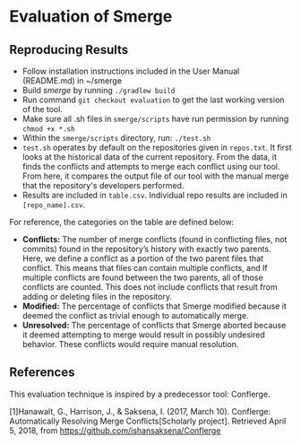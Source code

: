 # Evaluation of Smerge

## Reproducing Results
* Follow installation instructions included in the User Manual (README.md) in ~/smerge
* Build *smerge* by running `./gradlew build`
* Run command `git checkout evaluation` to get the last working version of the tool.
* Make sure all .sh files in `smerge/scripts` have run permission by running `chmod +x *.sh`
* Within the `smerge/scripts` directory, run:
`./test.sh`
* `test.sh` operates by default on the repositories given in `repos.txt`. It first looks at the historical data of the
current repository. From the data, it finds the conflicts and attempts to merge each conflict using our tool. From here,
it compares the output file of our tool with the manual merge that the repository's developers performed. 
* Results are included in `table.csv`. Individual repo results are included in `[repo_name].csv`. 

For reference, the categories on the table are defined below:
* **Conflicts:** The number of merge conflicts (found in conflicting files, not commits) found in the repository’s history with exactly two parents. Here, we define a conflict as a portion of the two parent files that conflict. This means that files can contain multiple conflicts, and If multiple conflicts are found between the two parents, all of those conflicts are counted. This does not include conflicts that result from adding or deleting files in the repository.
* **Modified:** The percentage of conflicts that Smerge modified because it deemed the conflict as trivial enough to automatically merge. 
* **Unresolved:** The percentage of conflicts that Smerge aborted because it deemed attempting to merge would result in possibly undesired behavior. These conflicts would require manual resolution. 

## References
This evaluation technique is inspired by a predecessor tool: Conflerge.

[1]Hanawalt, G., Harrison, J., & Saksena, I. (2017, March 10). Conflerge: Automatically Resolving Merge Conflicts[Scholarly project]. Retrieved April 5, 2018, from https://github.com/ishansaksena/Conflerge
